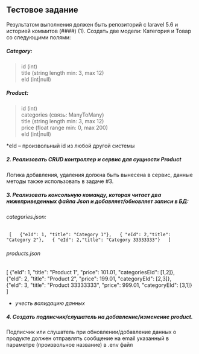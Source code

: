 ## Тестовое задание  
Результатом выполнения должен быть репозиторий с laravel 5.6 и историей коммитов
(####) (1). Создать две модели: Категория и Товар со следующими полями:  

##### Category:
>id (int)  
title (string length min: 3, max 12)  
eId (int|null)  

##### Product:
>id (int)  
categories (связь: ManyToMany)  
title (string length min: 3, max 12)  
price (float range min: 0, max 200)  
eId (int|null)  

*eId – произвольный id из любой другой системы

##### 2. Реализовать CRUD контроллер и сервис для сущности Product

Логика добавления, удаления должна быть вынесена в сервис, данные методы также использовать в задаче #3.

##### 3. Реализовать консольную команду, которая читает два нижеприведенных файла Json и добавляет/обновляет записи в БД:

###### categories.json:
`
[  
 {"eId": 1, "title": "Category 1"},  
 { "eId": 2,"title": "Category 2"},  
 { "eId": 2,"title": "Category 33333333"}  
]`

###### products.json
[
 {"eId": 1, "title": "Product 1", "price": 101.01, "categoriesEId": [1,2]},  
 {"eId": 2, "title": "Product 2", "price": 199.01, "categoryEId": [2,3]},  
 {"eId": 3, "title": "Product 33333333", "price": 999.01, "categoryEId": [3,1]}  
]

* *учесть валидацию данных* 

##### 4. Создать подписчик/слушатель на добавление/изменение product.

Подписчик или слушатель при обновлении/добавление данных о продукте должен отправлять сообщение на email указанный в параметре (произвольное название) в .env файл
